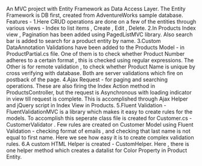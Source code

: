 An MVC project with Entity Framework as Data Access Layer. The Entity Framework is DB first, created from AdventureWorks sample database. 
Features - 
1.Here CRUD operations are done on a few of the entities through various views - Index to list items , Create , Edit , Delete. 
2.In Products Index view , Pagination has been added using PagedListMVC library. Also search bar is added to search for a product entity by name. 
3.Custom DataAnnotation Validations have been added to the Products Model  - in ProductPartial.cs file. One of them is to check whether Product Number adheres to a certain format , this is checked using regular expressions. The Other is for remote validation , to check whether Product Name is unique by cross verifying with database. Both are server validations which fire on postback of the page. 
4.Ajax Request - for paging and searching operations. These are also firing the Index Action method in ProductsController, but the request is Asynchronous with loading indicator in view till request is complete. This is accomplished through Ajax Helper and jQuery script in Index View in Products. 
5.Fluent Validation - FluentValidationMVC is a library which makes it easy to create rules for the models. To accomplish this seperate class file is created for Customer.cs - CustomerValidator . Few rules are created on Customer Model using Fluent Validation - checking format of emails , and checking that last name is not equal to first name. Here we see how easy it is to create complex validation rules. 
6.A custom HTML Helper is created - CustomHelper. Here , there is one helper method which creates a datalist for Color Property in Product Entity.

